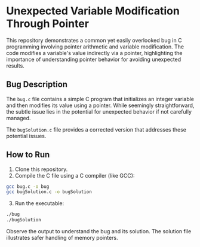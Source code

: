 # Unexpected Variable Modification Through Pointer

This repository demonstrates a common yet easily overlooked bug in C programming involving pointer arithmetic and variable modification.  The code modifies a variable's value indirectly via a pointer, highlighting the importance of understanding pointer behavior for avoiding unexpected results.

## Bug Description

The `bug.c` file contains a simple C program that initializes an integer variable and then modifies its value using a pointer. While seemingly straightforward, the subtle issue lies in the potential for unexpected behavior if not carefully managed. 

The `bugSolution.c` file provides a corrected version that addresses these potential issues.

## How to Run

1.  Clone this repository.
2.  Compile the C file using a C compiler (like GCC): 
   ```bash
   gcc bug.c -o bug
   gcc bugSolution.c -o bugSolution
   ```
3.  Run the executable:
   ```bash
   ./bug
   ./bugSolution
   ```

Observe the output to understand the bug and its solution.  The solution file illustrates safer handling of memory pointers.
